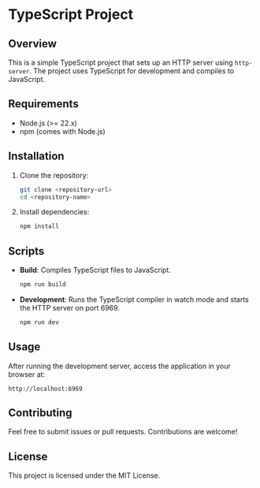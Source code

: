# TypeScript Project

## Overview

This is a simple TypeScript project that sets up an HTTP server using `http-server`. The project uses TypeScript for development and compiles to JavaScript.

## Requirements

- Node.js (>= 22.x)
- npm (comes with Node.js)

## Installation

1. Clone the repository:

   ```bash
   git clone <repository-url>
   cd <repository-name>
   ```

2. Install dependencies:

   ```bash
   npm install
   ```

## Scripts

- **Build**: Compiles TypeScript files to JavaScript.

  ```bash
  npm run build
  ```

- **Development**: Runs the TypeScript compiler in watch mode and starts the HTTP server on port 6969.

  ```bash
  npm run dev
  ```
## Usage

After running the development server, access the application in your browser at:

```
http://localhost:6969
```

## Contributing

Feel free to submit issues or pull requests. Contributions are welcome!

## License

This project is licensed under the MIT License.
